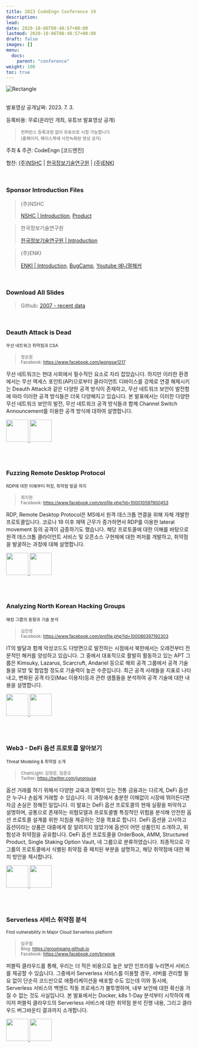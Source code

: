 ```yaml
---
title: 2023 CodeEngn Conference 19
description: 
lead: 
date: 2020-10-06T08:48:57+00:00
lastmod: 2020-10-06T08:48:57+00:00
draft: false
images: []
menu:
  docs:
    parent: "conference"
weight: 100
toc: true
---
```


<img class="img-fluid lazyload blur-up border-0" data-sizes=auto src=codeengn_conference_19_poster.png alt=Rectangle>
<br /><br />

발표영상 공개날짜: 2023. 7. 3. &nbsp;

등록비용: 무료(온라인 개최, 유튜브 발표영상 공개) <br />
> <small>컨퍼런스 등록과정 없이 유튜브로 시청 가능합니다<br />
> (홈페이지, 페이스북에 사전녹화된 영상 공지) </small>

주최 & 주관: CodeEngn [코드엔진] &nbsp;

협찬: <a href='https://nshc.net' target='_blank'>(주)NSHC</a> | <a href='http://www.kitri.re.kr' target='_blank'>한국정보기술연구원</a> | <a href='https://enki.co.kr' target='_blank'>(주)ENKI</a> &nbsp;

<br />


### Sponsor Introduction Files

> (주)NSHC
> 
> <a href='https://bit.ly/3An8K9V' target='_blank'>NSHC | Introduction</a>, <a href='https://bit.ly/3QWnaGo' target='_blank'>Product</a>
 
> 한국정보기술연구원
> 
> <a href='https://bit.ly/369VPKz' target='_blank'>한국정보기술연구원 | Introduction</a>

> (주)ENKI
> 
> <a href='https://bit.ly/3yhdkoe' target='_blank'>ENKI | Introduction</a>, <a href='https://bit.ly/2SKI7e5' target='_blank'>BugCamp</a>, <a href='https://bit.ly/3mWQTRE' target='_blank'>Youtube 애니멀해커</a>

<br />

### Download All Slides

> Github: <a href='https://github.com/codeengn/codeengn-conference' target='_blank'>2007 - recent data</a>

<br />



### Deauth Attack is Dead
<small>무선 네트워크 취약점과 CSA</small>

> <small>정승원 <br />
> Facebook: <a href='https://www.facebook.com/jeongsw1217' target='_blank'>https://www.facebook.com/jeongsw1217</a></small>
  
무선 네트워크는 현대 사회에서 필수적인 요소로 자리 잡았습니다. 하지만 이러한 환경에서는 무선 액세스 포인트(AP)으로부터 클라이언트 디바이스를 강제로 연결 해제시키는 Deauth Attack과 같은 다양한 공격 방식이 존재하고, 무선 네트워크 보안이 발전함에 따라 이러한 공격 방식들은 더욱 다양해지고 있습니다. 본 발표에서는 이러한 다양한 무선 네트워크 보안의 발전, 무선 네트워크 공격 방식들과 함께 Channel Switch Announcement를 이용한 공격 방식에 대하여 설명합니다.

<a href='https://raw.githubusercontent.com/codeengn/codeengn-conference/master/19/2023%20CodeEngn%20Conference%2019%2C%20Deauth%20Attack%20is%20Dead%20%5B%E1%84%8C%E1%85%A5%E1%86%BC%E1%84%89%E1%85%B3%E1%86%BC%E1%84%8B%E1%85%AF%E1%86%AB%5D.pdf' target='_blank'>
<img class="img-simple border rounded p-1 img-fluid lazyload blur-up border-0" src=/conference/pdf.png width=60 height=60>
</a>
<a href='https://youtu.be/HhOLa4XVwVA' target='_blank'>
<img class="img-simple border rounded p-1 img-fluid lazyload blur-up border-0" src=/conference/youtube.png width=60 height=60>
</a>

<br /><br />

### Fuzzing Remote Desktop Protocol
<small>RDP에 대한 이해부터 퍼징, 취약점 발굴 까지</small>

> <small>최지현 <br />
> Facebook: <a href='https://www.facebook.com/profile.php?id=100010597900453' target='_blank'>https://www.facebook.com/profile.php?id=100010597900453</a></small>
  
RDP, Remote Desktop Protocol은 MS에서 원격 데스크톱 연결을 위해 자체 개발한 프로토콜입니다. 코로나 19 이후 재택 근무가 증가하면서 RDP를 이용한 lateral movement 등의 공격이 급증하기도 했습니다. 해당 프로토콜에 대한 이해를 바탕으로 원격 데스크톱 클라이언트 서비스 및 오픈소스 구현체에 대한 퍼저를 개발하고, 취약점을 발굴하는 과정에 대해 설명합니다.

<a href='https://raw.githubusercontent.com/codeengn/codeengn-conference/master/19/2023%20CodeEngn%20Conference%2019%2C%20Fuzzing%20Remote%20Desktop%20Protocol%20%5B%E1%84%8E%E1%85%AC%E1%84%8C%E1%85%B5%E1%84%92%E1%85%A7%E1%86%AB%5D.pdf' target='_blank'>
<img class="img-simple border rounded p-1 img-fluid lazyload blur-up border-0" src=/conference/pdf.png width=60 height=60>
</a>
<a href='https://youtu.be/2EAbUo-W2b0' target='_blank'>
<img class="img-simple border rounded p-1 img-fluid lazyload blur-up border-0" src=/conference/youtube.png width=60 height=60>
</a>

<br /><br />
  
### Analyzing North Korean Hacking Groups
<small>해킹 그룹의 동향과 기술 분석</small>

> <small>김진영 <br />
> Facebook: <a href='https://www.facebook.com/profile.php?id=100086397192303' target='_blank'>https://www.facebook.com/profile.php?id=100086397192303</a></small>
  
IT의 발달과 함께 악성코드도 다방면으로 발전하는 시점에서 북한에서는 오래전부터 전문적인 해커를 양성하고 있습니다. 그 중에서 대표적으로 활발히 활동하고 있는 APT 그룹은 Kimsuky, Lazarus, Scarcruft, Andariel 등으로 해외 공격 그룹에서 공격 기술들을 모방 및 협업할 정도로 기술력이 높은 수준입니다. 최근 공격 사례들을 지표로 나타내고, 변화된 공격 타깃(Mac 이용자)등과 관련 샘플들을 분석하여 공격 기술에 대한 내용을 설명합니다.

<a href='https://raw.githubusercontent.com/codeengn/codeengn-conference/master/19/2023%20CodeEngn%20Conference%2019%2C%20Analyzing%20North%20Korean%20Hacking%20Groups%20%5B%E1%84%80%E1%85%B5%E1%86%B7%E1%84%8C%E1%85%B5%E1%86%AB%E1%84%8B%E1%85%A7%E1%86%BC%5D.pdf' target='_blank'>
<img class="img-simple border rounded p-1 img-fluid lazyload blur-up border-0" src=/conference/pdf.png width=60 height=60>
</a>
<a href='https://youtu.be/cKEbVG7_QkU' target='_blank'>
<img class="img-simple border rounded p-1 img-fluid lazyload blur-up border-0" src=/conference/youtube.png width=60 height=60>
</a>

<br /><br />

### Web3 - DeFi 옵션 프로토콜 알아보기
<small>Threat Modeling & 취약점 소개</small>

> <small>ChainLight: 김영운, 임준오 <br />
> Twitter: <a href='https://twitter.com/junorouse' target='_blank'>https://twitter.com/junorouse</a></small>

옵션 거래를 하기 위해서 다양한 교육과 장벽이 있는 전통 금융과는 다르게, DeFi 옵션은 누구나 손쉽게 거래할 수 있습니다. 이 과정에서 충분한 이해없이 시장에 뛰어든다면 자금 손실은 정해진 일입니다. 이 발표는 DeFi 옵션 프로토콜의 현재 실황을 파악하고 설명하며, 공통으로 존재하는 위협모델과 프로토콜별 특징적인 위험을 분석해 안전한 옵션 프로토콜 설계를 위한 지침을 제공하는 것을 목표로 합니다. DeFi 옵션을 고사하고 옵션이라는 상품은 대중에게 잘 알려지지 않았기에 옵션이 어떤 상품인지 소개하고, 위험성과 취약점을 공유합니다. DeFi 옵션 프로토콜을 OrderBook, AMM, Structured Product, Single Staking Option Vault, 네 그룹으로 분류하였습니다. 최종적으로 각 그룹의 프로토콜에서 식별된 취약점 중 패치된 부분을 설명하고, 해당 취약점에 대한 패치 방안을 제시합니다.

<a href='https://raw.githubusercontent.com/codeengn/codeengn-conference/master/19/2023%20CodeEngn%20Conference%2019%2C%20Web3%20-%20DeFi%20%E1%84%8B%E1%85%A9%E1%86%B8%E1%84%89%E1%85%A7%E1%86%AB%20%E1%84%91%E1%85%B3%E1%84%85%E1%85%A9%E1%84%90%E1%85%A9%E1%84%8F%E1%85%A9%E1%86%AF%20%E1%84%8B%E1%85%A1%E1%86%AF%E1%84%8B%E1%85%A1%E1%84%87%E1%85%A9%E1%84%80%E1%85%B5%20%5BChainLight%20%E1%84%80%E1%85%B5%E1%86%B7%E1%84%8B%E1%85%A7%E1%86%BC%E1%84%8B%E1%85%AE%E1%86%AB%2C%20%E1%84%8B%E1%85%B5%E1%86%B7%E1%84%8C%E1%85%AE%E1%86%AB%E1%84%8B%E1%85%A9%5D.pdf' target='_blank'>
<img class="img-simple border rounded p-1 img-fluid lazyload blur-up border-0" src=/conference/pdf.png width=60 height=60>
</a>
<a href='https://youtu.be/PQzYrHAwVvQ' target='_blank'>
<img class="img-simple border rounded p-1 img-fluid lazyload blur-up border-0" src=/conference/youtube.png width=60 height=60>
</a>

<br /><br />

### Serverless 서비스 취약점 분석
<small>Find vulnerability in Major Cloud Serverless platform</small>

> <small>임우협 <br />
> Blog: <a href='https://groompang.github.io' target='_blank'>https://groompang.github.io</a><br />
> Facebook: <a href='https://www.facebook.com/brwook' target='_blank'>https://www.facebook.com/brwook</a></small>
  
퍼블릭 클라우드를 통해, 우리는 더 적은 비용으로 높은 보안 인프라를 누리면서 서비스를 제공할 수 있습니다. 그중에서 Serverless 서비스를 이용할 경우, 서버를 관리할 필요 없이 단순히 코드만으로 애플리케이션을 배포할 수도 있는데 이와 동시에, Serverless 서비스의 백엔드 작동 프로세스가 불투명하며, 내부 보안에 대한 확신을 가질 수 없는 것도 사실입니다. 본 발표에서는 Docker, k8s 1-Day 분석부터 시작하여 메이저 퍼블릭 클라우드의 Serverless 서비스에 대한 취약점 분석 진행 내용, 그리고 클라우드 버그바운티 결과까지 소개합니다.

<a href='https://raw.githubusercontent.com/codeengn/codeengn-conference/master/19/2023%20CodeEngn%20Conference%2019%2C%20Serverless%20%E1%84%89%E1%85%A5%E1%84%87%E1%85%B5%E1%84%89%E1%85%B3%20%E1%84%8E%E1%85%B1%E1%84%8B%E1%85%A3%E1%86%A8%E1%84%8C%E1%85%A5%E1%86%B7%20%E1%84%87%E1%85%AE%E1%86%AB%E1%84%89%E1%85%A5%E1%86%A8%20%5B%E1%84%8B%E1%85%B5%E1%86%B7%E1%84%8B%E1%85%AE%E1%84%92%E1%85%A7%E1%86%B8%5D.pdf' target='_blank'>
<img class="img-simple border rounded p-1 img-fluid lazyload blur-up border-0" src=/conference/pdf.png width=60 height=60>
</a>
<a href='https://youtu.be/PRQeyeD69Vo' target='_blank'>
<img class="img-simple border rounded p-1 img-fluid lazyload blur-up border-0" src=/conference/youtube.png width=60 height=60>
</a>

<br /><br />
